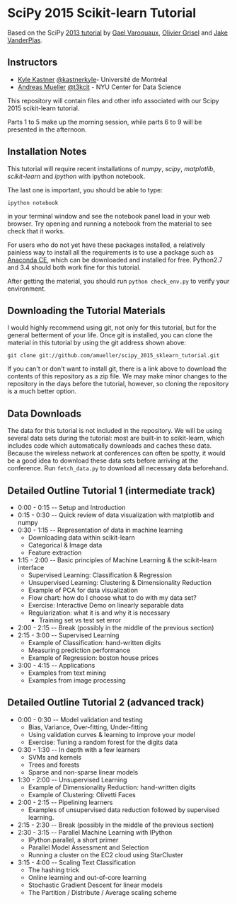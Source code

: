 SciPy 2015 Scikit-learn Tutorial
================================

Based on the SciPy [2013 tutorial](https://github.com/jakevdp/sklearn_scipy2013) by [Gael Varoquaux](http://gael-varoquaux.info), [Olivier Grisel](http://ogrisel.com) and [Jake VanderPlas](http://jakevdp.github.com
).

Instructors
-----------
- [Kyle Kastner](https://kastnerkyle.github.io/)  [@kastnerkyle](https://twitter.com/kastnerkyle)- Université de Montréal
- [Andreas Mueller](http://amuller.github.io) [@t3kcit](https://twitter.com/t3kcit) - NYU Center for Data Science


This repository will contain files and other info associated with our Scipy
2015 scikit-learn tutorial.

Parts 1 to 5 make up the morning session, while
parts 6 to 9 will be presented in the afternoon.

Installation Notes
------------------

This tutorial will require recent installations of *numpy*, *scipy*,
*matplotlib*, *scikit-learn* and *ipython* with ipython
notebook.

The last one is important, you should be able to type:

    ipython notebook

in your terminal window and see the notebook panel load in your web browser.
Try opening and running a notebook from the material to see check that it works.

For users who do not yet have these  packages installed, a relatively
painless way to install all the requirements is to use a package such as
[Anaconda CE](http://store.continuum.io/ "Anaconda CE"), which can be
downloaded and installed for free.
Python2.7 and 3.4 should both work fine for this tutorial.

After getting the material, you should run ``python check_env.py`` to verify
your environment.

Downloading the Tutorial Materials
----------------------------------
I would highly recommend using git, not only for this tutorial, but for the
general betterment of your life.  Once git is installed, you can clone the
material in this tutorial by using the git address shown above:

    git clone git://github.com/amueller/scipy_2015_sklearn_tutorial.git

If you can't or don't want to install git, there is a link above to download
the contents of this repository as a zip file.  We may make minor changes to
the repository in the days before the tutorial, however, so cloning the
repository is a much better option.

Data Downloads
--------------
The data for this tutorial is not included in the repository.  We will be
using several data sets during the tutorial: most are built-in to
scikit-learn, which
includes code which automatically downloads and caches these
data.  Because the wireless network
at conferences can often be spotty, it would be a good idea to download these
data sets before arriving at the conference.
Run ``fetch_data.py`` to download all necessary data beforehand.


Detailed Outline Tutorial 1 (intermediate track)
------------------------------------------------
- 0:00 - 0:15 -- Setup and Introduction
- 0:15 - 0:30 -- Quick review of data visualization with matplotlib and numpy
- 0:30 - 1:15 -- Representation of data in machine learning
  + Downloading data within scikit-learn
  + Categorical & Image data
  + Feature extraction
- 1:15 - 2:00 -- Basic principles of Machine Learning & the scikit-learn interface
  + Supervised Learning: Classification & Regression
  + Unsupervised Learning: Clustering & Dimensionality Reduction
  + Example of PCA for data visualization
  + Flow chart: how do I choose what to do with my data set?
  + Exercise: Interactive Demo on linearly separable data
  + Regularization: what it is and why it is necessary
    - Training set vs test set error
- 2:00 - 2:15 -- Break (possibly in the middle of the previous section)
- 2:15 - 3:00 -- Supervised Learning
  + Example of Classification: hand-written digits
  + Measuring prediction performance
  + Example of Regression: boston house prices
- 3:00 - 4:15 -- Applications
  + Examples from text mining
  + Examples from image processing


Detailed Outline Tutorial 2 (advanced track)
--------------------------------------------
- 0:00 - 0:30 -- Model validation and testing
  + Bias, Variance, Over-fitting, Under-fitting
  + Using validation curves & learning  to improve your model
  + Exercise: Tuning a random forest for the digits data
- 0:30 - 1:30 -- In depth with a few learners
  + SVMs and kernels
  + Trees and forests
  + Sparse and non-sparse linear models
- 1:30 - 2:00 -- Unsupervised Learning
  + Example of Dimensionality Reduction: hand-written digits
  + Example of Clustering: Olivetti Faces
- 2:00 - 2:15 -- Pipelining learners
  + Examples of unsupervised data reduction followed by supervised learning.
- 2:15 - 2:30 -- Break (possibly in the middle of the previous section)
- 2:30 - 3:15 -- Parallel Machine Learning with IPython
  + IPython.parallel, a short primer
  + Parallel Model Assessment and Selection
  + Running a cluster on the EC2 cloud using StarCluster
- 3:15 - 4:00 -- Scaling Text Classification
  + The hashing trick
  + Online learning and out-of-core learning
  + Stochastic Gradient Descent for linear models
  + The Partition / Distribute / Average scaling scheme
